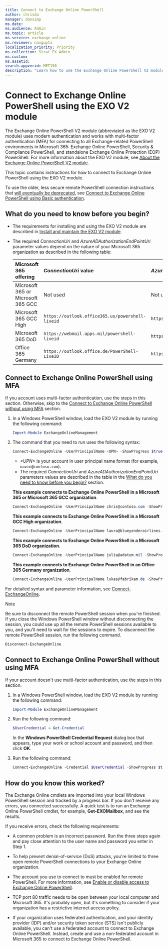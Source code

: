 ```yaml
---
title: Connect to Exchange Online PowerShell
author: chrisda
manager: dansimp
ms.date:
ms.audience: Admin
ms.topic: article
ms.service: exchange-online
ms.reviewer: navgupta
localization_priority: Priority
ms.collection: Strat_EX_Admin
ms.custom:
ms.assetid:
search.appverid: MET150
description: "Learn how to use the Exchange Online PowerShell V2 module to connect to Exchange Online PowerShell with modern authentication and/or multi-factor authentication (MFA)."
---
```


# Connect to Exchange Online PowerShell using the EXO V2 module

The Exchange Online PowerShell V2 module (abbreviated as the EXO V2 module) uses modern authentication and works with multi-factor authentication (MFA) for connecting to all Exchange-related PowerShell environments in Microsoft 365: Exchange Online PowerShell, Security & Compliance PowerShell, and standalone Exchange Online Protection (EOP) PowerShell. For more information about the EXO V2 module, see [About the Exchange Online PowerShell V2 module](exchange-online-powershell-v2.md).

This topic contains instructions for how to connect to Exchange Online PowerShell using the EXO V2 module.

To use the older, less secure remote PowerShell connection instructions that [will eventually be deprecated](https://techcommunity.microsoft.com/t5/exchange-team-blog/basic-authentication-and-exchange-online-april-2020-update/ba-p/1275508), see [Connect to Exchange Online PowerShell using Basic authentication](basic-auth-connect-to-exo-powershell.md).

## What do you need to know before you begin?

- The requirements for installing and using the EXO V2 module are described in [Install and maintain the EXO V2 module](exchange-online-powershell-v2.md#install-and-maintain-the-exo-v2-module).

- The required _ConnectionUri_ and _AzureADAuthorizationEndPointUri_ parameter values depend on the nature of your Microsoft 365 organization as described in the following table:

  |**Microsoft 365 offering**|**_ConnectionUri_ value**|**_AzureADAuthorizationEndPointUri_ value**|
  |:-----|:-----|:-----|
  |Microsoft 365 or Microsoft 365 GCC|Not used|Not used|
  |Microsoft 365 GCC High|`https://outlook.office365.us/powershell-liveid`|`https://login.microsoftonline.us/common`|
  |Microsoft 365 DoD|`https://webmail.apps.mil/powershell-liveid`|`https://login.microsoftonline.us/common`|
  |Office 365 Germany|`https://outlook.office.de/PowerShell-LiveID`|`https://login.microsoftonline.de/common`|

## Connect to Exchange Online PowerShell using MFA

If you account uses multi-factor authentication, use the steps in this section. Otherwise, skip to the [Connect to Exchange Online PowerShell without using MFA](#connect-to-exchange-online-powershell-without-using-mfa) section.

1. In a Windows PowerShell window, load the EXO V2 module by running the following command:

   ```powershell
   Import-Module ExchangeOnlineManagement
   ```

2. The command that you need to run uses the following syntax:

   ```powershell
   Connect-ExchangeOnline -UserPrincipalName <UPN> -ShowProgress $true [-ConnectionUri <Value>] [-AzureADAuthorizationEndPointUri <Value>]
   ```

   - _\<UPN\>_ is your account in user principal name format (for example, `navin@contoso.com`).
   - The required _ConnectionUri_ and _AzureADAuthorizationEndPointUri_ parameters values are described in the table in the [What do you need to know before you begin?](#what-do-you-need-to-know-before-you-begin) section.

   **This example connects to Exchange Online PowerShell in a Microsoft 365 or Microsoft 365 GCC organization**.

   ```powershell
   Connect-ExchangeOnline -UserPrincipalName chris@contoso.com -ShowProgress $true
   ```

   **This example connects to Exchange Online PowerShell in a Microsoft GCC High organization**.

   ```powershell
   Connect-ExchangeOnline -UserPrincipalName laura@blueyonderairlines.us -ShowProgress $true -ConnectionUri https://outlook.office365.us/powershell-liveid -AzureADAuthorizationEndPointUri https://login.microsoftonline.us/common
   ```

   **This example connects to Exchange Online PowerShell in a Microsoft 365 DoD organization**.

   ```powershell
   Connect-ExchangeOnline -UserPrincipalName julia@adatum.mil -ShowProgress $true -ConnectionUri https://webmail.apps.mil/powershell-liveid -AzureADAuthorizationEndPointUri https://login.microsoftonline.us/common
   ```

   **This example connects to Exchange Online PowerShell in an Office 365 Germany organization**.

   ```powershell
   Connect-ExchangeOnline -UserPrincipalName lukas@fabrikam.de -ShowProgress $true -ConnectionUri https://outlook.office.de/PowerShell-LiveID -AzureADAuthorizationEndPointUri https://login.microsoftonline.de/common
   ```

For detailed syntax and parameter information, see [Connect-ExchangeOnline](https://docs.microsoft.com/powershell/module/exchange/connect-exchangeonline).

> [!NOTE]
> Be sure to disconnect the remote PowerShell session when you're finished. If you close the Windows PowerShell window without disconnecting the session, you could use up all the remote PowerShell sessions available to you, and you'll need to wait for the sessions to expire. To disconnect the remote PowerShell session, run the following command.

```PowerShell
Disconnect-ExchangeOnline
```

## Connect to Exchange Online PowerShell without using MFA

If your account doesn't use multi-factor authentication, use the steps in this section.

1. In a Windows PowerShell window, load the EXO V2 module by running the following command:

   ```powershell
   Import-Module ExchangeOnlineManagement
   ```

2. Run the following command:

   ```powershell
   $UserCredential = Get-Credential
   ```

   In the **Windows PowerShell Credential Request** dialog box that appears, type your work or school account and password, and then click **OK**.

3. Run the following command:

     ```powershell
     Connect-ExchangeOnline -Credential $UserCredential -ShowProgress $true
     ```

## How do you know this worked?

The Exchange Online cmdlets are imported into your local Windows PowerShell session and tracked by a progress bar. If you don't receive any errors, you connected successfully. A quick test is to run an Exchange Online PowerShell cmdlet, for example, **Get-EXOMailbox**, and see the results.

If you receive errors, check the following requirements:

- A common problem is an incorrect password. Run the three steps again and pay close attention to the user name and password you enter in Step 1.

- To help prevent denial-of-service (DoS) attacks, you're limited to three open remote PowerShell connections to your Exchange Online organization.

- The account you use to connect to must be enabled for remote PowerShell. For more information, see [Enable or disable access to Exchange Online PowerShell](disable-access-to-exchange-online-powershell.md).

- TCP port 80 traffic needs to be open between your local computer and Microsoft 365. It's probably open, but it's something to consider if your organization has a restrictive internet access policy.

- If your organization uses federated authentication, and your identity provider (IDP) and/or security token service (STS) isn't publicly available, you can't use a federated account to connect to Exchange Online PowerShell. Instead, create and use a non-federated account in Microsoft 365 to connect to Exchange Online PowerShell.
